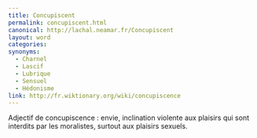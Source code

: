 ```yaml
---
title: Concupiscent
permalink: concupiscent.html
canonical: http://lachal.neamar.fr/Concupiscent
layout: word
categories:
synonyms:
  - Charnel
  - Lascif
  - Lubrique
  - Sensuel
  - Hédonisme
link: http://fr.wiktionary.org/wiki/concupiscence
---
```


Adjectif de concupiscence : envie, inclination violente aux plaisirs qui sont interdits par les moralistes, surtout aux plaisirs sexuels.

